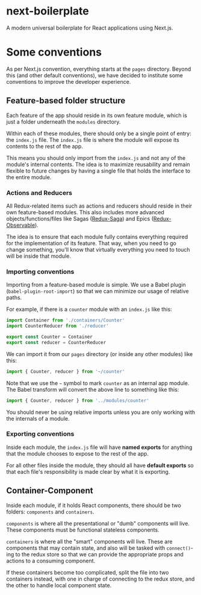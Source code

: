 # next-boilerplate
A modern universal boilerplate for React applications using Next.js.

# Some conventions

As per Next.js convention, everything starts at the `pages` directory. Beyond this (and other default conventions), we have decided to institute some conventions to improve the developer experience.

## Feature-based folder structure

Each feature of the app should reside in its own feature module, which is just a folder underneath the `modules` directory.

Within each of these modules, there should only be a single point of entry: the `index.js` file. The `index.js` file is where the module will expose its contents to the rest of the app.

This means you should only import from the `index.js` and not any of the module's internal contents. The idea is to maximize reusability and remain flexible to future changes by having a single file that holds the interface to the entire module.

### Actions and Reducers

All Redux-related items such as actions and reducers should reside in their own feature-based modules. This also includes more advanced objects/functions/files like Sagas ([Redux-Saga](https://github.com/redux-saga/redux-saga)) and Epics ([Redux-Observable](https://github.com/redux-observable/redux-observable)).

The idea is to ensure that each module fully contains everything required for the implementation of its feature. That way, when you need to go change something, you'll know that virtually everything you need to touch will be inside that module.

### Importing conventions

Importing from a feature-based module is simple. We use a Babel plugin (`babel-plugin-root-import`) so that we can minimize our usage of relative paths.

For example, if there is a `counter` module with an `index.js` like this:

```js
import Container from './containers/Counter'
import CounterReducer from './reducer'

export const Counter = Container
export const reducer = CounterReducer
```

We can import it from our `pages` directory (or inside any other modules) like this:

```js
import { Counter, reducer } from '~/counter'
```

Note that we use the `~` symbol to mark `counter` as an internal app module. The Babel transform will convert the above line to something like this:

```js
import { Counter, reducer } from '../modules/counter'
```

You should never be using relative imports unless you are only working with the internals of a module.

### Exporting conventions

Inside each module, the `index.js` file will have **named exports** for anything that the module chooses to expose to the rest of the app.

For all other files inside the module, they should all have **default exports** so that each file's responsibility is made clear by what it is exporting.

## Container-Component

Inside each module, if it holds React components, there should be two folders: `components` and `containers`.

`components` is where all the presentational or "dumb" components will live. These components must be functional stateless components.

`containers` is where all the "smart" components will live. These are components that may contain state, and also will be tasked with `connect()`-ing to the redux store so that we can provide the appropriate props and actions to a consuming component.

If these containers become too complicated, split the file into two containers instead, with one in charge of connecting to the redux store, and the other to handle local component state.

